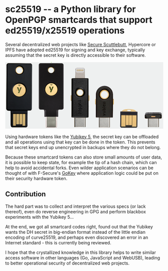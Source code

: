 # sc25519 -- a Python library for OpenPGP smartcards that support ed25519/x25519 operations

Several decentralized web projects like [Secure
Scuttlebutt](https://scuttlebutt.nz/), Hypercore or IPFS have adopted
ed25519 for signing and key exchange, typically assuming that the
secret key is directly accessible to their software.

![yubikey5.png](yubikey5.png)

Using hardware tokens like the [Yubikey
5](https://www.yubico.com/products/yubikey-5-overview/), the secret
key can be offloaded and all operations using that key can be done in
the token. This prevents that secret keys end up unencrypted in
backups where they do not belong.

Because these smartcard tokens can also store small amounts of user
data, it is possible to keep state, for example the tip of a hash
chain, which can help to avoid accidental forks.  Even wilder
application scenarios can be thought of with F-Secure's
[GoKey](https://github.com/f-secure-foundry/GoKey) where application
logic could be put on their security hardware token.

## Contribution

The hard part was to collect and interpret the various specs (or lack
thereof), even do reverse engineering in GPG and perform blackbox
experiments with the Yubikey 5...

At the end, we got all smartcard codes right, found out that the
Yubikey wants the DH secret in big-endian format instead of the little
endian encoding of curve25519, and perhaps even discovered an error in
an Internet standard - this is currently being reviewed.

I hope that the crystallized knowledge in this library helps to write
similar access software in other languages (Go, JavaScript and WebUSB),
leading to better operational security of decentralized web projects.

